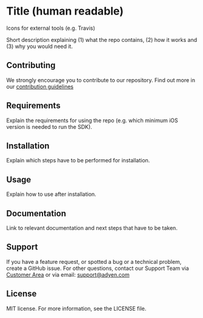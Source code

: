 # Title (human readable)
Icons for external tools (e.g. Travis)

Short description explaining (1) what the repo contains, (2) how it works and (3) why you would need it.  

## Contributing
We strongly encourage you to contribute to our repository. Find out more in our [contribution guidelines](https://github.com/Adyen/.github/blob/master/CONTRIBUTING.md)

## Requirements
Explain the requirements for using the repo (e.g. which minimum iOS version is needed to run the SDK).

## Installation
Explain which steps have to be performed for installation.

## Usage
Explain how to use after installation.

## Documentation
Link to relevant documentation and next steps that have to be taken.

## Support
If you have a feature request, or spotted a bug or a technical problem, create a GitHub issue. For other questions, contact our Support Team via [Customer Area](https://ca-live.adyen.com/ca/ca/contactUs/support.shtml) or via email: support@adyen.com

## License    
MIT license. For more information, see the LICENSE file.
